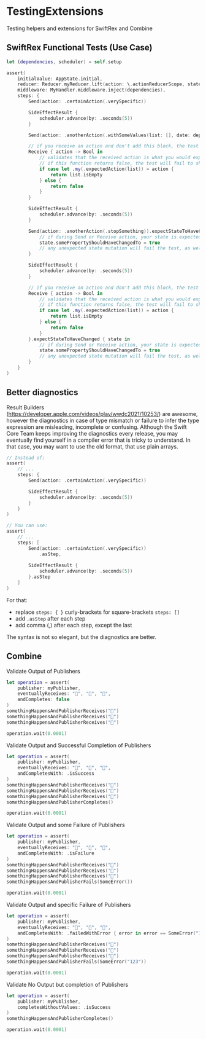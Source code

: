 # TestingExtensions
Testing helpers and extensions for SwiftRex and Combine

## SwiftRex Functional Tests (Use Case)
```swift
let (dependencies, scheduler) = self.setup

assert(
    initialValue: AppState.initial,
    reducer: Reducer.myReducer.lift(action: \.actionReducerScope, state: \.stateReducerScope),
    middleware: MyHandler.middleware.inject(dependencies),
    steps: {
        Send(action: .certainAction(.verySpecific))

        SideEffectResult {
            scheduler.advance(by: .seconds(5))
        }

        Send(action: .anotherAction(.withSomeValues(list: [], date: dependencies.now())))

        // if you receive an action and don't add this block, the test will fail to remind you
        Receive { action -> Bool in
            // validates that the received action is what you would expect
            // if this function returns false, the test will fail to show you that you've got an unexpected action
            if case let .my(.expectedAction(list)) = action {
                return list.isEmpty
            } else {
                return false
            }
        }

        SideEffectResult {
            scheduler.advance(by: .seconds(5))
        }

        Send(action: .anotherAction(.stopSomething)).expectStateToHaveChanged { state in
            // if during Send or Receive action, your state is expected to mutate, you must indicate which change is expected to happen here:
            state.somePropertyShouldHaveChangedTo = true
            // any unexpected state mutation will fail the test, as well as any expected state mutation that doesn't occur, will also fail the test
        }

        SideEffectResult {
            scheduler.advance(by: .seconds(5))
        }

        // if you receive an action and don't add this block, the test will fail to remind you
        Receive { action -> Bool in
            // validates that the received action is what you would expect
            // if this function returns false, the test will fail to show you that you've got an unexpected action
            if case let .my(.expectedAction(list)) = action {
                return list.isEmpty
            } else {
                return false
            }
        }.expectStateToHaveChanged { state in
            // if during Send or Receive action, your state is expected to mutate, you must indicate which change is expected to happen here:
            state.somePropertyShouldHaveChangedTo = true
            // any unexpected state mutation will fail the test, as well as any expected state mutation that doesn't occur, will also fail the test
        }
    }
)
```

## Better diagnostics
Result Builders (https://developer.apple.com/videos/play/wwdc2021/10253/) are awesome, however the diagnostics in case of type mismatch or failure to
infer the type expression are misleading, incomplete or confusing. Although the Swift Core Team keeps improving the diagnostics every release, you may
eventually find yourself in a compiler error that is tricky to understand. In that case, you may want to use the old format, that use plain arrays.

```swift
// Instead of:
assert(
    // ...
    steps: {
        Send(action: .certainAction(.verySpecific))

        SideEffectResult {
            scheduler.advance(by: .seconds(5))
        }
    }
)

// You can use:
assert(
    // ...
    steps: [
        Send(action: .certainAction(.verySpecific))
            .asStep,
            
        SideEffectResult {
            scheduler.advance(by: .seconds(5))
        }.asStep
    ]
)
```

For that:
- replace `steps: { }` curly-brackets for square-brackets `steps: []`
- add `.asStep` after each step
- add comma (,) after each step, except the last

The syntax is not so elegant, but the diagnostics are better.

## Combine

Validate Output of Publishers
```swift
let operation = assert(
    publisher: myPublisher,
    eventuallyReceives: "🙉", "🙊", "🙈",
    andCompletes: false
)
somethingHappensAndPublisherReceives("🙉")
somethingHappensAndPublisherReceives("🙊")
somethingHappensAndPublisherReceives("🙈")

operation.wait(0.0001)
```

Validate Output and Successful Completion of Publishers
```swift
let operation = assert(
    publisher: myPublisher,
    eventuallyReceives: "🙉", "🙊", "🙈",
    andCompletesWith: .isSuccess
)
somethingHappensAndPublisherReceives("🙉")
somethingHappensAndPublisherReceives("🙊")
somethingHappensAndPublisherReceives("🙈")
somethingHappensAndPublisherCompletes()

operation.wait(0.0001)
```

Validate Output and some Failure of Publishers
```swift
let operation = assert(
    publisher: myPublisher,
    eventuallyReceives: "🙉", "🙊", "🙈",
    andCompletesWith: .isFailure
)
somethingHappensAndPublisherReceives("🙉")
somethingHappensAndPublisherReceives("🙊")
somethingHappensAndPublisherReceives("🙈")
somethingHappensAndPublisherFails(SomeError())

operation.wait(0.0001)
```

Validate Output and specific Failure of Publishers
```swift
let operation = assert(
    publisher: myPublisher,
    eventuallyReceives: "🙉", "🙊", "🙈",
    andCompletesWith: .failedWithError { error in error == SomeError("123") }
)
somethingHappensAndPublisherReceives("🙉")
somethingHappensAndPublisherReceives("🙊")
somethingHappensAndPublisherReceives("🙈")
somethingHappensAndPublisherFails(SomeError("123"))

operation.wait(0.0001)
```

Validate No Output but completion of Publishers
```swift
let operation = assert(
    publisher: myPublisher,
    completesWithoutValues: .isSuccess
)
somethingHappensAndPublisherCompletes()

operation.wait(0.0001)
```
